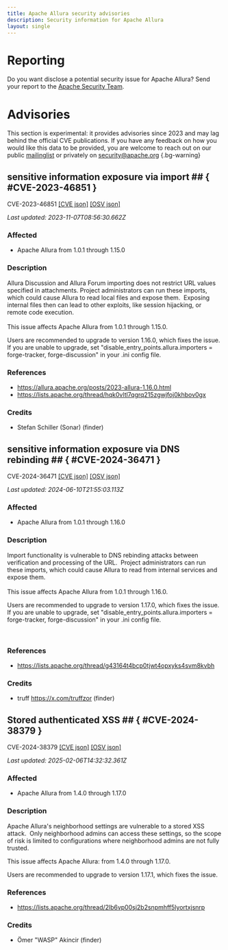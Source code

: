 ```yaml
---
title: Apache Allura security advisories
description: Security information for Apache Allura
layout: single
---
```


# Reporting

Do you want disclose a potential security issue for Apache Allura? Send your report to the [Apache Security Team](mailto:security@apache.org).

# Advisories

This section is experimental: it provides advisories since 2023 and may lag behind the official CVE publications. If you have any feedback on how you would like this data to be provided, you are welcome to reach out on our public [mailinglist](/mailinglist) or privately on [security@apache.org](mailto:security@apache.org)
{.bg-warning}

## sensitive information exposure via import ## { #CVE-2023-46851 }

CVE-2023-46851 [\[CVE json\]](./CVE-2023-46851.cve.json) [\[OSV json\]](./CVE-2023-46851.osv.json)



_Last updated: 2023-11-07T08:56:30.662Z_

### Affected

* Apache Allura from 1.0.1 through 1.15.0


### Description

<div>Allura Discussion and Allura Forum importing does not restrict URL values specified in attachments. Project administrators can run these imports, which could cause Allura to read local files and expose them.&nbsp; Exposing internal files then can lead to other exploits, like session hijacking, or remote code execution.<br></div><div><br></div><div>This issue affects Apache Allura from 1.0.1 through 1.15.0.</div><p></p><p>Users are recommended to upgrade to version 1.16.0, which fixes the issue.&nbsp; If you are unable to upgrade, set "disable_entry_points.allura.importers = forge-tracker, forge-discussion" in your .ini config file.<br></p>

### References
* https://allura.apache.org/posts/2023-allura-1.16.0.html
* https://lists.apache.org/thread/hqk0vltl7qgrq215zgwjfoj0khbov0gx


### Credits
* Stefan Schiller (Sonar) (finder)


## sensitive information exposure via DNS rebinding ## { #CVE-2024-36471 }

CVE-2024-36471 [\[CVE json\]](./CVE-2024-36471.cve.json) [\[OSV json\]](./CVE-2024-36471.osv.json)



_Last updated: 2024-06-10T21:55:03.113Z_

### Affected

* Apache Allura from 1.0.1 through 1.16.0


### Description

<div>Import functionality is vulnerable to DNS rebinding attacks between verification and processing of the URL.&nbsp; Project administrators can run these imports, which could cause Allura to read from internal services and expose them.<br></div><div><br></div><div>This issue affects Apache Allura from 1.0.1 through 1.16.0.</div><p></p><p>Users are recommended to upgrade to version 1.17.0, which fixes the issue.  If you are unable to upgrade, set "disable_entry_points.allura.importers = forge-tracker, forge-discussion" in your .ini config file.<br></p><br>

### References
* https://lists.apache.org/thread/g43164t4bcp0tjwt4opxyks4svm8kvbh


### Credits
* truff https://x.com/truffzor (finder)


## Stored authenticated XSS ## { #CVE-2024-38379 }

CVE-2024-38379 [\[CVE json\]](./CVE-2024-38379.cve.json) [\[OSV json\]](./CVE-2024-38379.osv.json)



_Last updated: 2025-02-06T14:32:32.361Z_

### Affected

* Apache Allura from 1.4.0 through 1.17.0


### Description

<p>Apache Allura's neighborhood settings are vulnerable to a stored XSS attack.&nbsp; Only neighborhood admins can access these settings, so the scope of risk is limited to configurations where neighborhood admins are not fully trusted.<br></p><p>This issue affects Apache Allura: from 1.4.0 through 1.17.0.</p><p>Users are recommended to upgrade to version 1.17.1, which fixes the issue.</p>

### References
* https://lists.apache.org/thread/2lb6vp00sj2b2snpmhff5lyortxjsnrp


### Credits
* Ömer "WASP" Akincir (finder)
